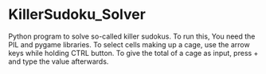 # KillerSudoku_Solver
Python program to solve so-called killer sudokus. 
To run this, You need the PIL and pygame libraries.
To select cells making up a cage, use the arrow keys while holding CTRL button.
To give the total of a cage as input, press + and type the value afterwards.
